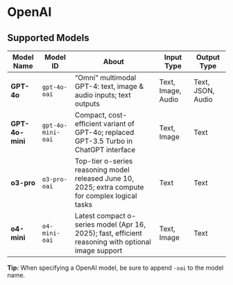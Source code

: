 # OpenAI

## Supported Models

| Model Name                | Model ID                | About                                                                                               | Input Type         | Output Type                              |
| ------------------------- | ----------------------- | --------------------------------------------------------------------------------------------------- | ------------------ | ---------------------------------------- |
| **GPT-4o**                | `gpt-4o-oai`                | “Omni” multimodal GPT-4: text, image & audio inputs; text outputs                                   | Text, Image, Audio | Text, JSON, Audio |
| **GPT-4o-mini**           | `gpt-4o-mini-oai`           | Compact, cost-efficient variant of GPT-4o; replaced GPT-3.5 Turbo in ChatGPT interface              | Text, Image        | Text            |
| **o3-pro**                | `o3-pro-oai`                | Top-tier o-series reasoning model released June 10, 2025; extra compute for complex logical tasks   | Text               | Text                   |
| **o4-mini**               | `o4-mini-oai`               | Latest compact o-series model (Apr 16, 2025); fast, efficient reasoning with optional image support | Text, Image        | Text                     |

**Tip:** When specifying a OpenAI model, be sure to append `-oai` to the model name.